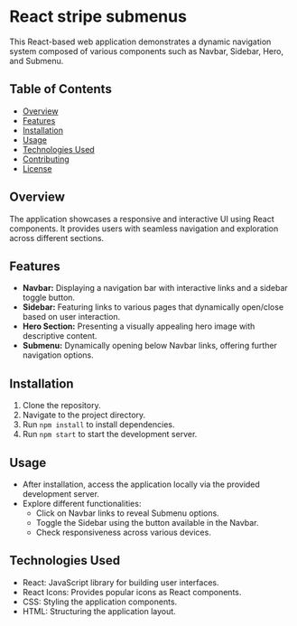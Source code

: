 # React stripe submenus

This React-based web application demonstrates a dynamic navigation system composed of various components such as Navbar, Sidebar, Hero, and Submenu.

## Table of Contents

- [Overview](#overview)
- [Features](#features)
- [Installation](#installation)
- [Usage](#usage)
- [Technologies Used](#technologies-used)
- [Contributing](#contributing)
- [License](#license)

## Overview

The application showcases a responsive and interactive UI using React components. It provides users with seamless navigation and exploration across different sections.

## Features

- **Navbar:** Displaying a navigation bar with interactive links and a sidebar toggle button.
- **Sidebar:** Featuring links to various pages that dynamically open/close based on user interaction.
- **Hero Section:** Presenting a visually appealing hero image with descriptive content.
- **Submenu:** Dynamically opening below Navbar links, offering further navigation options.

## Installation

1. Clone the repository.
2. Navigate to the project directory.
3. Run `npm install` to install dependencies.
4. Run `npm start` to start the development server.

## Usage

- After installation, access the application locally via the provided development server.
- Explore different functionalities:
  - Click on Navbar links to reveal Submenu options.
  - Toggle the Sidebar using the button available in the Navbar.
  - Check responsiveness across various devices.

## Technologies Used

- React: JavaScript library for building user interfaces.
- React Icons: Provides popular icons as React components.
- CSS: Styling the application components.
- HTML: Structuring the application layout.
